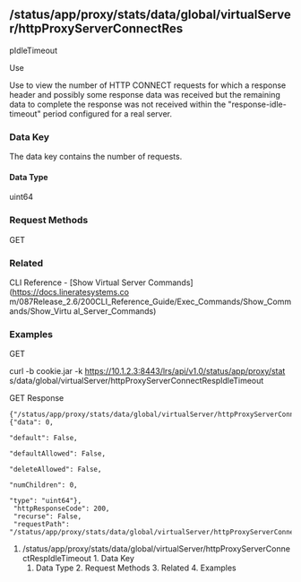 ## /status/app/proxy/stats/data/global/virtualServer/httpProxyServerConnectRes
pIdleTimeout

Use

Use to view the number of HTTP CONNECT requests for which a response header
and possibly some response data was received but the remaining data to
complete the response was not received within the "response-idle-timeout"
period configured for a real server.

### Data Key

The data key contains the number of requests.

#### Data Type

uint64

### Request Methods

GET

### Related

CLI Reference - [Show Virtual Server Commands](https://docs.lineratesystems.co
m/087Release_2.6/200CLI_Reference_Guide/Exec_Commands/Show_Commands/Show_Virtu
al_Server_Commands)

### Examples

GET

curl -b cookie.jar -k https://10.1.2.3:8443/lrs/api/v1.0/status/app/proxy/stat
s/data/global/virtualServer/httpProxyServerConnectRespIdleTimeout

GET Response

    
    
    {"/status/app/proxy/stats/data/global/virtualServer/httpProxyServerConnectRespIdleTimeout": {"data": 0,
                                                                                               "default": False,
                                                                                               "defaultAllowed": False,
                                                                                               "deleteAllowed": False,
                                                                                               "numChildren": 0,
                                                                                               "type": "uint64"},
     "httpResponseCode": 200,
     "recurse": False,
     "requestPath": "/status/app/proxy/stats/data/global/virtualServer/httpProxyServerConnectRespIdleTimeout"}
    

  1. /status/app/proxy/stats/data/global/virtualServer/httpProxyServerConnectRespIdleTimeout
    1. Data Key
      1. Data Type
    2. Request Methods
    3. Related
    4. Examples

